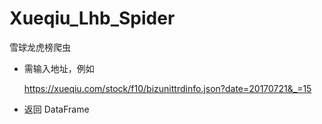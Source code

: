 # Xueqiu_Lhb_Spider

雪球龙虎榜爬虫

* 需输入地址，例如

	https://xueqiu.com/stock/f10/bizunittrdinfo.json?date=20170721&_=15

* 返回 DataFrame